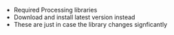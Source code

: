 * Required Processing libraries
* Download and install latest version instead
* These are just in case the library changes signficantly
